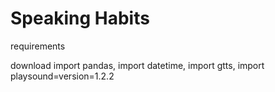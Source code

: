 # Speaking Habits

requirements

download import pandas, 
         import datetime, 
         import gtts, 
         import playsound=version=1.2.2
